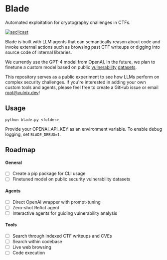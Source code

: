 # Blade 

Automated exploitation for cryptography challenges in CTFs.

[![asciicast](https://asciinema.org/a/620655.svg)](https://asciinema.org/a/620655)

Blade is built with LLM agents that can semantically reason about code and invoke external actions such as browsing past CTF writeups or digging into source code of internal libraries. 

We currently use the GPT-4 model from OpenAI. In the future, we plan to finetune a custom model based on public [vulnerability](https://arxiv.org/pdf/2304.00409.pdf) [datasets](https://www.inf.u-szeged.hu/~ferenc/papers/JSVulnerabilityDataSet/).

This repository serves as a public experiment to see how LLMs perform on complex security challenges. If you're interested in adding your own custom tools and agents, please feel free to create a GitHub issue or email root@vulnix.dev!

## Usage

`python blade.py <folder>`

Provide your OPENAI_API_KEY as an environment variable. To enable debug logging, set `BLADE_DEBUG=1`.

## Roadmap
#### General
- [ ] Create a pip package for CLI usage
- [ ] Finetuned model on public security vulnerability datasets

#### Agents
- [ ] Direct OpenAI wrapper with prompt-tuning
- [ ] Zero-shot ReAct agent
- [ ] Interactive agents for guiding vulnerability analysis

#### Tools
- [ ] Search through indexed CTF writeups and CVEs
- [ ] Search within codebase
- [ ] Live web browsing
- [ ] Code execution
